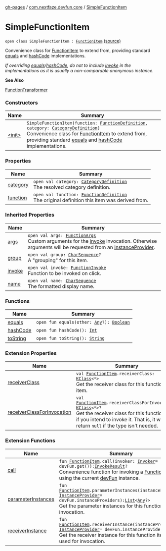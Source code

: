 [gh-pages](../../index.md) / [com.nextfaze.devfun.core](../index.md) / [SimpleFunctionItem](./index.md)

# SimpleFunctionItem

`open class SimpleFunctionItem : `[`FunctionItem`](../-function-item/index.md) [(source)](https://github.com/NextFaze/dev-fun/tree/master/devfun-annotations/src/main/java/com/nextfaze/devfun/core/Items.kt#L71)

Convenience class for [FunctionItem](../-function-item/index.md) to extend from, providing standard [equals](equals.md) and [hashCode](hash-code.md) implementations.

*If overriding [equals](equals.md)/[hashCode](hash-code.md), do not to include [invoke](../-function-item/invoke.md) in the implementations as it is usually a non-comparable anonymous instance.*

**See Also**

[FunctionTransformer](../-function-transformer/index.md)

### Constructors

| Name | Summary |
|---|---|
| [&lt;init&gt;](-init-.md) | `SimpleFunctionItem(function: `[`FunctionDefinition`](../-function-definition/index.md)`, category: `[`CategoryDefinition`](../-category-definition/index.md)`)`<br>Convenience class for [FunctionItem](../-function-item/index.md) to extend from, providing standard [equals](equals.md) and [hashCode](hash-code.md) implementations. |

### Properties

| Name | Summary |
|---|---|
| [category](category.md) | `open val category: `[`CategoryDefinition`](../-category-definition/index.md)<br>The resolved category definition. |
| [function](function.md) | `open val function: `[`FunctionDefinition`](../-function-definition/index.md)<br>The original definition this item was derived from. |

### Inherited Properties

| Name | Summary |
|---|---|
| [args](../-function-item/args.md) | `open val args: `[`FunctionArgs`](../-function-args.md)<br>Custom arguments for the [invoke](../-function-item/invoke.md) invocation. Otherwise arguments will be requested from an [InstanceProvider](../../com.nextfaze.devfun.inject/-instance-provider/index.md). |
| [group](../-function-item/group.md) | `open val group: `[`CharSequence`](https://kotlinlang.org/api/latest/jvm/stdlib/kotlin/-char-sequence/index.html)`?`<br>A "grouping" for this item. |
| [invoke](../-function-item/invoke.md) | `open val invoke: `[`FunctionInvoke`](../-function-invoke.md)<br>Function to be invoked on click. |
| [name](../-function-item/name.md) | `open val name: `[`CharSequence`](https://kotlinlang.org/api/latest/jvm/stdlib/kotlin/-char-sequence/index.html)<br>The formatted display name. |

### Functions

| Name | Summary |
|---|---|
| [equals](equals.md) | `open fun equals(other: `[`Any`](https://kotlinlang.org/api/latest/jvm/stdlib/kotlin/-any/index.html)`?): `[`Boolean`](https://kotlinlang.org/api/latest/jvm/stdlib/kotlin/-boolean/index.html) |
| [hashCode](hash-code.md) | `open fun hashCode(): `[`Int`](https://kotlinlang.org/api/latest/jvm/stdlib/kotlin/-int/index.html) |
| [toString](to-string.md) | `open fun toString(): `[`String`](https://kotlinlang.org/api/latest/jvm/stdlib/kotlin/-string/index.html) |

### Extension Properties

| Name | Summary |
|---|---|
| [receiverClass](../../com.nextfaze.devfun.invoke/receiver-class.md) | `val `[`FunctionItem`](../-function-item/index.md)`.receiverClass: `[`KClass`](https://kotlinlang.org/api/latest/jvm/stdlib/kotlin.reflect/-k-class/index.html)`<*>`<br>Get the receiver class for this function item. |
| [receiverClassForInvocation](../../com.nextfaze.devfun.invoke/receiver-class-for-invocation.md) | `val `[`FunctionItem`](../-function-item/index.md)`.receiverClassForInvocation: `[`KClass`](https://kotlinlang.org/api/latest/jvm/stdlib/kotlin.reflect/-k-class/index.html)`<*>?`<br>Get the receiver class for this function item if you intend to invoke it. That is, it will return `null` if the type isn't needed. |

### Extension Functions

| Name | Summary |
|---|---|
| [call](../call.md) | `fun `[`FunctionItem`](../-function-item/index.md)`.call(invoker: `[`Invoker`](../../com.nextfaze.devfun.invoke/-invoker/index.md)` = devFun.get()): `[`InvokeResult`](../-invoke-result/index.md)`?`<br>Convenience function for invoking a [FunctionItem](../-function-item/index.md) using the current [devFun](../dev-fun.md) instance. |
| [parameterInstances](../../com.nextfaze.devfun.invoke/parameter-instances.md) | `fun `[`FunctionItem`](../-function-item/index.md)`.parameterInstances(instanceProvider: `[`InstanceProvider`](../../com.nextfaze.devfun.inject/-instance-provider/index.md)` = devFun.instanceProviders): `[`List`](https://kotlinlang.org/api/latest/jvm/stdlib/kotlin.collections/-list/index.html)`<`[`Any`](https://kotlinlang.org/api/latest/jvm/stdlib/kotlin/-any/index.html)`?>`<br>Get the parameter instances for this function item for invocation. |
| [receiverInstance](../../com.nextfaze.devfun.invoke/receiver-instance.md) | `fun `[`FunctionItem`](../-function-item/index.md)`.receiverInstance(instanceProvider: `[`InstanceProvider`](../../com.nextfaze.devfun.inject/-instance-provider/index.md)` = devFun.instanceProviders): `[`Any`](https://kotlinlang.org/api/latest/jvm/stdlib/kotlin/-any/index.html)`?`<br>Get the receiver instance for this function item to be used for invocation. |
